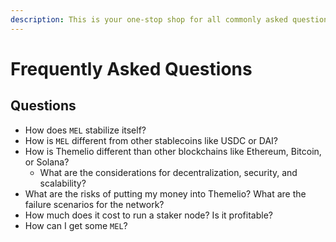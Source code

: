 ```yaml
---
description: This is your one-stop shop for all commonly asked questions
---
```


# Frequently Asked Questions

## Questions

* How does `MEL` stabilize itself?&#x20;
* How is `MEL` different from other stablecoins like USDC or DAI?
* How is Themelio different than other blockchains like Ethereum, Bitcoin, or Solana?
  * What are the considerations for decentralization, security, and scalability?
* What are the risks of putting my money into Themelio? What are the failure scenarios for the network?
* How much does it cost to run a staker node? Is it profitable?
* How can I get some `MEL`?
